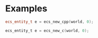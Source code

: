 # Examples

```cpp
ecs_entity_t e = ecs_new_cpp(world, 0);
```

```c
ecs_entity_t e = ecs_new_c(world, 0);
```


